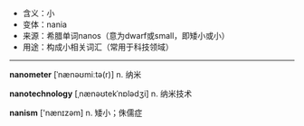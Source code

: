 - <span class="definition">含义：小</span>
- <span class="definition">变体：nania</span>
- <span class="definition">来源：希腊单词nanos（意为dwarf或small，即矮小或小）</span>
- <span class="definition">用途：构成小相关词汇（常用于科技领域）</span>

---

<span class="vocabulary">**nanometer**</span> [ˈnænəʊmiːtə(r)] n. 纳米

<span class="vocabulary">**nanotechnology**</span> [ˌnænəʊtekˈnɒlədʒi] n. 纳米技术

<span class="vocabulary">**nanism**</span> ['nænɪzәm] n. 矮小；侏儒症

